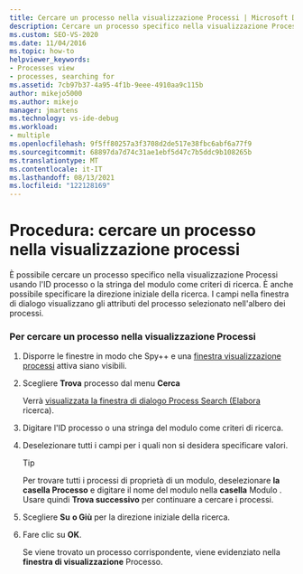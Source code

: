 ```yaml
---
title: Cercare un processo nella visualizzazione Processi | Microsoft Docs
description: Cercare un processo specifico nella visualizzazione Processi dello strumento Spy++ usando l'ID processo o la stringa del modulo come criteri di ricerca durante il debug in Visual Studio.
ms.custom: SEO-VS-2020
ms.date: 11/04/2016
ms.topic: how-to
helpviewer_keywords:
- Processes view
- processes, searching for
ms.assetid: 7cb97b37-4a95-4f1b-9eee-4910aa9c115b
author: mikejo5000
ms.author: mikejo
manager: jmartens
ms.technology: vs-ide-debug
ms.workload:
- multiple
ms.openlocfilehash: 9f5ff80257a3f3708d2de517e38fbc6abf6a77f9
ms.sourcegitcommit: 68897da7d74c31ae1ebf5d47c7b5ddc9b108265b
ms.translationtype: MT
ms.contentlocale: it-IT
ms.lasthandoff: 08/13/2021
ms.locfileid: "122128169"
---
```

# <a name="how-to-search-for-a-process-in-processes-view"></a>Procedura: cercare un processo nella visualizzazione processi
È possibile cercare un processo specifico nella visualizzazione Processi usando l'ID processo o la stringa del modulo come criteri di ricerca. È anche possibile specificare la direzione iniziale della ricerca. I campi nella finestra di dialogo visualizzano gli attributi del processo selezionato nell'albero dei processi.

### <a name="to-search-for-a-process-in-processes-view"></a>Per cercare un processo nella visualizzazione Processi

1. Disporre le finestre in modo che Spy++ e una [finestra visualizzazione processi](../debugger/processes-view.md) attiva siano visibili.

2. Scegliere **Trova** processo dal menu **Cerca**

    Verrà [visualizzata la finestra di dialogo Process Search (Elabora](../debugger/process-search-dialog-box.md) ricerca).

3. Digitare l'ID processo o una stringa del modulo come criteri di ricerca.

4. Deselezionare tutti i campi per i quali non si desidera specificare valori.

   > [!TIP]
   > Per trovare tutti i processi di proprietà di un modulo, deselezionare **la casella Processo** e digitare il nome del modulo nella **casella** Modulo . Usare quindi **Trova successivo** per continuare a cercare i processi.

5. Scegliere **Su** **o Giù** per la direzione iniziale della ricerca.

6. Fare clic su **OK**.

   Se viene trovato un processo corrispondente, viene evidenziato nella **finestra di visualizzazione** Processo.